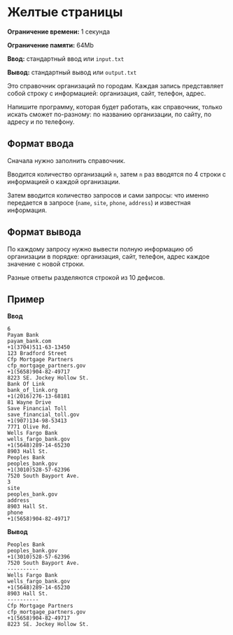 # Желтые страницы

**Ограничение времени:** 1 секунда

**Ограничение памяти:** 64Mb

**Ввод:** стандартный ввод или `input.txt`

**Вывод:** стандартный вывод или `output.txt`

Это справочник организаций по городам. Каждая запись представляет собой строку с информацией:
организация, сайт, телефон, адрес.

Напишите программу, которая будет работать, как справочник, только искать сможет по-разному: по названию организации, по сайту, по адресу и по телефону.

## Формат ввода

Сначала нужно заполнить справочник.

Вводится количество организаций `n`, затем `n` раз вводятся по 4 строки с информацией о каждой организации.

Затем вводится количество запросов и сами запросы: что именно передается в запросе (`name`, `site`, `phone`, `address`) и известная информация.

## Формат вывода

По каждому запросу нужно вывести полную информацию об организации в порядке:
организация, сайт, телефон, адрес
каждое значение с новой строки.

Разные ответы разделяются строкой из 10 дефисов.

## Пример

**Ввод**
```
6
Payam Bank
payam_bank.com
+1(3704)511-63-13450
123 Bradford Street
Cfp Mortgage Partners
cfp_mortgage_partners.gov
+1(5658)904-82-49717
8223 SE. Jockey Hollow St.
Bank Of Link
bank_of_link.org
+1(2016)276-13-68181
81 Wayne Drive
Save Financial Toll
save_financial_toll.gov
+1(907)134-98-53413
7771 Olive Rd.
Wells Fargo Bank
wells_fargo_bank.gov
+1(5648)289-14-65230
8903 Hall St.
Peoples Bank
peoples_bank.gov
+1(3010)528-57-62396
7520 South Bayport Ave.
3
site
peoples_bank.gov
address
8903 Hall St.
phone
+1(5658)904-82-49717
```

**Вывод**
```
Peoples Bank
peoples_bank.gov
+1(3010)528-57-62396
7520 South Bayport Ave.
----------
Wells Fargo Bank
wells_fargo_bank.gov
+1(5648)289-14-65230
8903 Hall St.
----------
Cfp Mortgage Partners
cfp_mortgage_partners.gov
+1(5658)904-82-49717
8223 SE. Jockey Hollow St.